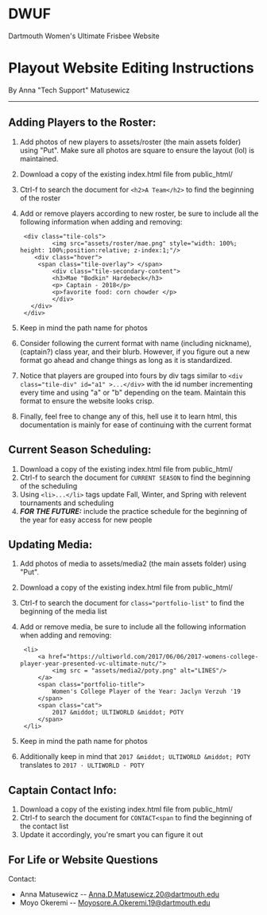 # DWUF
Dartmouth Women's Ultimate Frisbee Website

# Playout Website Editing Instructions

By Anna "Tech Support" Matusewicz
______________________

## Adding Players to the Roster:
1. Add photos of new players to assets/roster (the main assets folder) using "Put". Make sure all photos are square to ensure the layout (lol) is maintained.
2. Download a copy of the existing index.html file from public_html/
3. Ctrl-f to search the document for `<h2>A Team</h2>` to find the beginning of the roster
4. Add or remove players according to new roster, be sure to include all the following information when adding and removing:

		<div class="tile-cols">
	    		<img src="assets/roster/mae.png" style="width: 100%; height: 100%;position:relative; z-index:1;"/>
	       <div class="hover">
	       	<span class="tile-overlay"> </span>
	        	<div class="tile-secondary-content">
	          	<h3>Mae "Bodkin" Hardebeck</h3>
	          	<p> Captain - 2018</p>
	          	<p>favorite food: corn chowder </p>
	        	</div>
	      </div>      
	 	</div>
5. Keep in mind the path name for photos
6. Consider following the current format with name (including nickname), (captain?) class year, and their blurb. However, if you figure out a new format go ahead and change things as long as it is standardized.
7. Notice that players are grouped into fours by div tags similar to `<div class="tile-div" id="a1" >...</div>` with the id number incrementing every time and using "a" or "b" depending on the team. Maintain this format to ensure the website looks crisp.
8. Finally, feel free to change any of this, hell use it to learn html, this documentation is mainly for ease of continuing with the current format

## Current Season Scheduling: 
1. Download a copy of the existing index.html file from public_html/
2. Ctrl-f to search the document for `CURRENT SEASON` to find the beginning of the scheduling
3. Using `<li>...</li>` tags update Fall, Winter, and Spring with relevent tournaments and scheduling
4. ___FOR THE FUTURE:___ include the practice schedule for the beginning of the year for easy access for new people

## Updating Media:
1. Add photos of media to assets/media2 (the main assets folder) using "Put".
2. Download a copy of the existing index.html file from public_html/
3. Ctrl-f to search the document for `class="portfolio-list"` to find the beginning of the media list
4. Add or remove media, be sure to include all the following information when adding and removing:

		<li>
        	<a href="https://ultiworld.com/2017/06/06/2017-womens-college-player-year-presented-vc-ultimate-nutc/">
        		<img src = "assets/media2/poty.png" alt="LINES"/>
        	</a>
        	<span class="portfolio-title">
        		Women's College Player of the Year: Jaclyn Verzuh '19
        	</span>
        	<span class="cat">
        		2017 &middot; ULTIWORLD &middot; POTY
        	</span>
      	</li>
5. Keep in mind the path name for photos
6. Additionally keep in mind that `2017 &middot; ULTIWORLD &middot; POTY` translates to `2017 · ULTIWORLD · POTY`

## Captain Contact Info:
1. Download a copy of the existing index.html file from public_html/
2. Ctrl-f to search the document for `CONTACT<span` to find the beginning of the contact list
3. Update it accordingly, you're smart you can figure it out

## For Life or Website Questions
Contact:
+ Anna Matusewicz -- Anna.D.Matusewicz.20@dartmouth.edu
+ Moyo Okeremi -- Moyosore.A.Okeremi.19@dartmouth.edu
